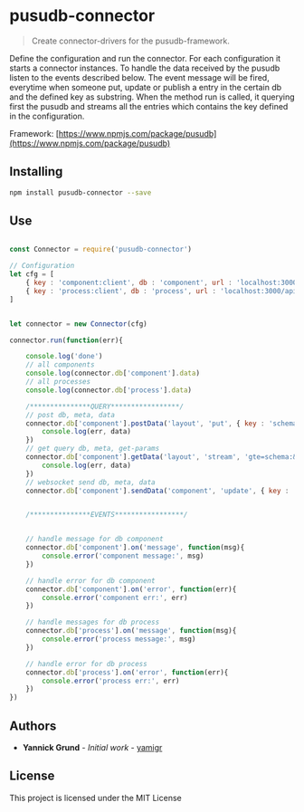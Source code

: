 # pusudb-connector

> Create connector-drivers for the pusudb-framework.

Define the configuration and run the connector. For each configuration it starts a connector instances. To handle the data received by the pusudb listen to the events described below. The event message will be fired, everytime when someone put, update or publish a entry in the certain db and the defined key as substring. When the method run is called, it querying first the pusudb and streams all the entries which contains the key defined in the configuration. 

Framework: [https://www.npmjs.com/package/pusudb](https://www.npmjs.com/package/pusudb)

<a name="installing"></a>
## Installing

```sh
npm install pusudb-connector --save
```

## Use


```js

const Connector = require('pusudb-connector')

// Configuration
let cfg = [
    { key : 'component:client', db : 'component', url : 'localhost:3000/api', username : '', password : ''}, 
    { key : 'process:client', db : 'process', url : 'localhost:3000/api', username : '', password : ''}
]


let connector = new Connector(cfg)

connector.run(function(err){

    console.log('done')
    // all components
    console.log(connector.db['component'].data)
    // all processes
    console.log(connector.db['process'].data)

    /***************QUERY*****************/
    // post db, meta, data
    connector.db['component'].postData('layout', 'put', { key : 'schema:component', value: 'some-value'}, function(err, data){
        console.log(err, data)
    })
    // get query db, meta, get-params
    connector.db['component'].getData('layout', 'stream', 'gte=schema:&lte=schema~', function(err, data){
        console.log(err, data)
    })
    // websocket send db, meta, data
    connector.db['component'].sendData('component', 'update', { key : 'some:client', value : 'some-value'})


    /***************EVENTS*****************/


    // handle message for db component
    connector.db['component'].on('message', function(msg){
        console.error('component message:', msg)
    })

    // handle error for db component
    connector.db['component'].on('error', function(err){
        console.error('component err:', err)
    })

    // handle messages for db process
    connector.db['process'].on('message', function(msg){
        console.error('process message:', msg)
    })

    // handle error for db process
    connector.db['process'].on('error', function(err){
        console.error('process err:', err)
    })
})

```

<a name="authors"></a>

## Authors

* **Yannick Grund** - *Initial work* - [yamigr](https://github.com/yamigr)

<a name="license"></a>

## License

This project is licensed under the MIT License

